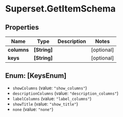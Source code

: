 # Superset.GetItemSchema

## Properties
Name | Type | Description | Notes
------------ | ------------- | ------------- | -------------
**columns** | **[String]** |  | [optional] 
**keys** | **[String]** |  | [optional] 

<a name="[KeysEnum]"></a>
## Enum: [KeysEnum]

* `showColumns` (value: `"show_columns"`)
* `descriptionColumns` (value: `"description_columns"`)
* `labelColumns` (value: `"label_columns"`)
* `showTitle` (value: `"show_title"`)
* `none` (value: `"none"`)

